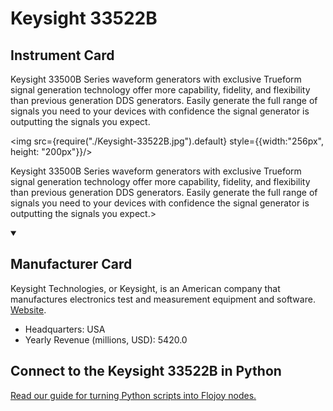 
# Keysight 33522B

## Instrument Card

<div className="flex">

<div>

Keysight 33500B Series waveform generators with exclusive Trueform signal generation technology offer more capability, fidelity, and flexibility than previous generation DDS generators. Easily generate the full range of signals you need to your devices with confidence the signal generator is outputting the signals you expect.

</div>

<img src={require("./Keysight-33522B.jpg").default} style={{width:"256px", height: "200px"}}/>

</div>

Keysight 33500B Series waveform generators with exclusive Trueform signal generation technology offer more capability, fidelity, and flexibility than previous generation DDS generators. Easily generate the full range of signals you need to your devices with confidence the signal generator is outputting the signals you expect.>

<details open>
<summary><h2>Manufacturer Card</h2></summary>

Keysight Technologies, or Keysight, is an American company that manufactures electronics test and measurement equipment and software. <a href="https://www.keysight.com/us/en/home.html">Website</a>.

<ul>
  <li>Headquarters: USA</li>
  <li>Yearly Revenue (millions, USD): 5420.0</li>
</ul>
</details>

## Connect to the Keysight 33522B in Python

[Read our guide for turning Python scripts into Flojoy nodes.](https://docs.flojoy.ai/custom-nodes/creating-custom-node/)


